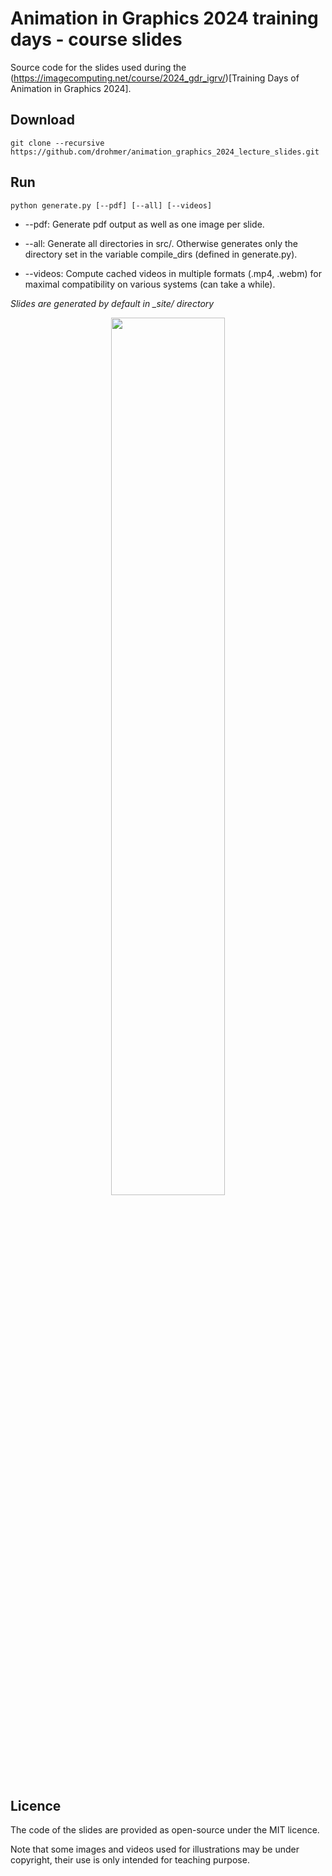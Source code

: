 # Animation in Graphics 2024 training days - course slides

Source code for the slides used during the (https://imagecomputing.net/course/2024_gdr_igrv/)[Training Days of Animation in Graphics 2024].



## Download

```
git clone --recursive https://github.com/drohmer/animation_graphics_2024_lecture_slides.git
```

## Run

```
python generate.py [--pdf] [--all] [--videos]
```


* --pdf: Generate pdf output as well as one image per slide.

* --all: Generate all directories in src/. Otherwise generates only the directory set in the variable compile_dirs (defined in generate.py).

* --videos: Compute cached videos in multiple formats (.mp4, .webm) for maximal compatibility on various systems (can take a while).



_Slides are generated by default in \_site/ directory_


<p align="center"> 
<img align="center" src="assets/slide_example.gif" width="60%">
</p>



## Licence

The code of the slides are provided as open-source under the MIT licence. 

Note that some images and videos used for illustrations may be under copyright, their use is only intended for teaching purpose.